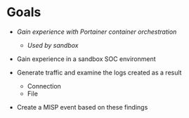 # Goals

- *Gain experience with Portainer container orchestration*
    - *Used by sandbox*

- Gain experience in a sandbox SOC environment
- Generate traffic and examine the logs created as a result
    - Connection
    - File
- Create a MISP event based on these findings
